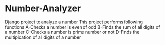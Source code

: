 # Number-Analyzer
Django project to analyze a number
This project performs following functions
A-Checks a number is even of odd
B-Finds the sum of all digits of a number
C-Checks a number is prime number or not
D-Finds the multipication of all digits of a number

